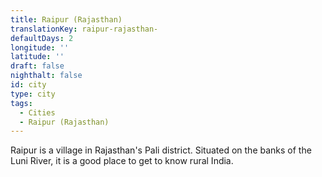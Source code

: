 ```yaml
---
title: Raipur (Rajasthan)
translationKey: raipur-rajasthan-
defaultDays: 2
longitude: ''
latitude: ''
draft: false
nighthalt: false
id: city
type: city
tags:
  - Cities
  - Raipur (Rajasthan)
---
```

Raipur is a village in Rajasthan's Pali district. Situated on the banks of the Luni River, it is a good place to get to know rural India.
